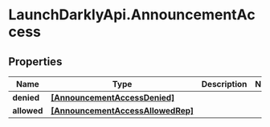 # LaunchDarklyApi.AnnouncementAccess

## Properties

Name | Type | Description | Notes
------------ | ------------- | ------------- | -------------
**denied** | [**[AnnouncementAccessDenied]**](AnnouncementAccessDenied.md) |  | 
**allowed** | [**[AnnouncementAccessAllowedRep]**](AnnouncementAccessAllowedRep.md) |  | 


